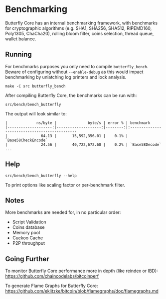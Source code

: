 Benchmarking
============

Butterfly Core has an internal benchmarking framework, with benchmarks
for cryptographic algorithms (e.g. SHA1, SHA256, SHA512, RIPEMD160, Poly1305, ChaCha20), rolling bloom filter, coins selection,
thread queue, wallet balance.

Running
---------------------

For benchmarks purposes you only need to compile `butterfly_bench`. Beware of configuring without `--enable-debug` as this would impact
benchmarking by unlatching log printers and lock analysis.

    make -C src butterfly_bench

After compiling Butterfly Core, the benchmarks can be run with:

    src/bench/bench_butterfly

The output will look similar to:
```
|             ns/byte |              byte/s | error % | benchmark
|--------------------:|--------------------:|--------:|:----------------------------------------------
|               64.13 |       15,592,356.01 |    0.1% | `Base58CheckEncode`
|               24.56 |       40,722,672.68 |    0.2% | `Base58Decode`
...
```

Help
---------------------

    src/bench/bench_butterfly --help

To print options like scaling factor or per-benchmark filter.

Notes
---------------------
More benchmarks are needed for, in no particular order:
- Script Validation
- Coins database
- Memory pool
- Cuckoo Cache
- P2P throughput

Going Further
--------------------

To monitor Butterfly Core performance more in depth (like reindex or IBD): https://github.com/chaincodelabs/bitcoinperf

To generate Flame Graphs for Butterfly Core: https://github.com/eklitzke/bitcoin/blob/flamegraphs/doc/flamegraphs.md
